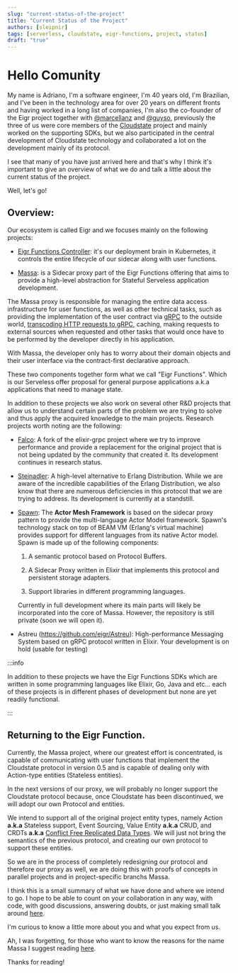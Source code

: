 ```yaml
---
slug: "current-status-of-the-project"
title: "Current Status of the Project"
authors: [sleipnir]
tags: [serverless, cloudstate, eigr-functions, project, status]
draft: "true"
---
```


#  Hello Comunity

My name is Adriano, I'm a software engineer, I'm 40 years old, I'm Brazilian, and I've been in the technology area for over 20 years on different fronts and having worked in a long list of companies, I'm also the co-founder of the Eigr project together with [@marcellanz](https://github.com/marcellanz) and [@guyso](https://github.com/ralphlaude), previously the three of us were core members of the [Cloudstate](https://cloudstate.io/) project and mainly worked on the supporting SDKs, but we also participated in the central development of Cloudstate technology and collaborated a lot on the development mainly of its protocol.

I see that many of you have just arrived here and that's why I think it's important to give an overview of what we do and talk a little about the current status of the project.

Well, let's go!

## Overview:

Our ecosystem is called Eigr and we focuses mainly on the following projects:

* [Eigr Functions Controller](https://github.com/eigr/eigr-functions-controller): it's our deployment brain in Kubernetes, it controls the entire lifecycle of our sidecar along with user functions.

* [Massa](https://github.com/eigr/massa): is a Sidecar proxy part of the Eigr Functions offering that aims to provide a high-level abstraction for Stateful Serveless application development.

The Massa proxy is responsible for managing the entire data access infrastructure for user functions, as well as other technical tasks, such as providing the implementation of the user contract via [gRPC](https://grpc.io/) to the outside world, [transcoding HTTP requests to gRPC](https://cloud.google.com/endpoints/docs/grpc/transcoding), caching, making requests to external sources when requested and other tasks that would once have to be performed by the developer directly in his application.

With Massa, the developer only has to worry about their domain objects and their user interface via the contract-first declarative approach.

These two components together form what we call "Eigr Functions". Which is our Serveless offer proposal for general purpose applications a.k.a applications that need to manage state.

In addition to these projects we also work on several other R&D projects that allow us to understand certain parts of the problem we are trying to solve and thus apply the acquired knowledge to the main projects. Research projects worth noting are the following:

* [Falco](https://github.com/eigr/falco): A fork of the elixir-grpc project where we try to improve performance and provide a replacement for the original project that is not being updated by the community that created it. Its development continues in research status.

* [Steinadler](https://github.com/eigr-labs/steinadler): A high-level alternative to Erlang Distribution. While we are aware of the incredible capabilities of the Erlang Distribution, we also know that there are numerous deficiencies in this protocol that we are trying to address. Its development is currently at a standstill.

* [Spawn](https://github.com/eigr-labs/spawn): The **Actor Mesh Framework** is based on the sidecar proxy pattern to provide the multi-language Actor Model framework. Spawn's technology stack on top of BEAM VM (Erlang's virtual machine) provides support for different languages ​​from its native Actor model. Spawn is made up of the following components:

    1. A semantic protocol based on Protocol Buffers.

    2. A Sidecar Proxy written in Elixir that implements this protocol and persistent storage adapters.

    3. Support libraries in different programming languages.

  Currently in full development where its main parts will likely be incorporated into the core of Massa. However, the repository is still private (soon we will open it).

* Astreu (https://github.com/eigr/Astreu): High-performance Messaging System based on gRPC protocol written in Elixir. Your development is on hold (usable for testing)

:::info

In addition to these projects we have the Eigr Functions SDKs which are written in some programming languages ​​like Elixir, Go, Java and etc... each of these projects is in different phases of development but none are yet readily functional.

:::

## Returning to the Eigr Function.

Currently, the Massa project, where our greatest effort is concentrated, is capable of communicating with user functions that implement the Cloudstate protocol in version 0.5 and is capable of dealing only with Action-type entities (Stateless entities).

In the next versions of our proxy, we will probably no longer support the Cloudstate protocol because, once Cloudstate has been discontinued, we will adopt our own Protocol and entities.

We intend to support all of the original project entity types, namely Action **a.k.a** Stateless support, Event Sourcing, Value Entity **a.k.a** CRUD, and CRDTs **a.k.a** [Conflict Free Replicated Data Types](https://crdt.tech/). We will just not bring the semantics of the previous protocol, and creating our own protocol to support these entities.

So we are in the process of completely redesigning our protocol and therefore our proxy as well, we are doing this with proofs of concepts in parallel projects and in project-specific branchs Massa.

I think this is a small summary of what we have done and where we intend to go. I hope to be able to count on your collaboration in any way, with code, with good discussions, answering doubts, or just making small talk around [here](https://discord.gg/Y55eZpyvNs).

I'm curious to know a little more about you and what you expect from us.

Ah, I was forgetting, for those who want to know the reasons for the name Massa I suggest reading [here](https://github.com/eigr/massa/blob/main/FAQ.md).

Thanks for reading!